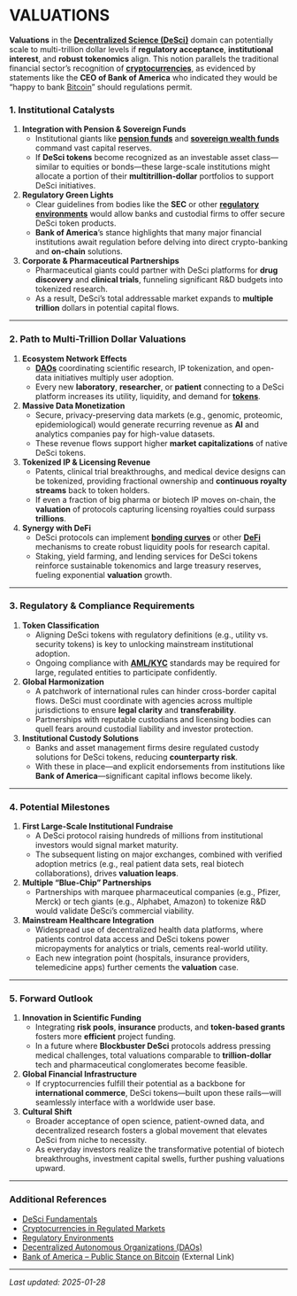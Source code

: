# VALUATIONS

**Valuations** in the [**Decentralized Science (DeSci)**](DESCI.md) domain can potentially scale to multi-trillion dollar levels if **regulatory acceptance**, **institutional interest**, and **robust tokenomics** align. This notion parallels the traditional financial sector’s recognition of [**cryptocurrencies**](../CRYPTO/CRYPTOCURRENCIES.md), as evidenced by statements like the **CEO of Bank of America** who indicated they would be “happy to bank [Bitcoin](https://en.wikipedia.org/wiki/Bitcoin)” should regulations permit.

### 1. Institutional Catalysts

1. **Integration with Pension & Sovereign Funds**
   * Institutional giants like [**pension funds**](PENSION_FUNDS.md) and [**sovereign wealth funds**](THE_MEANING_OF_BITCOIN.md) command vast capital reserves.
   * If **DeSci tokens** become recognized as an investable asset class—similar to equities or bonds—these large-scale institutions might allocate a portion of their **multitrillion-dollar** portfolios to support DeSci initiatives.
2. **Regulatory Green Lights**
   * Clear guidelines from bodies like the **SEC** or other [**regulatory environments**](REGULATORY_ENVIRONMENTS.md) would allow banks and custodial firms to offer secure DeSci token products.
   * **Bank of America**’s stance highlights that many major financial institutions await regulation before delving into direct crypto-banking and **on-chain** solutions.
3. **Corporate & Pharmaceutical Partnerships**
   * Pharmaceutical giants could partner with DeSci platforms for **drug discovery** and **clinical trials**, funneling significant R\&D budgets into tokenized research.
   * As a result, DeSci’s total addressable market expands to **multiple trillion** dollars in potential capital flows.

***

### 2. Path to Multi-Trillion Dollar Valuations

1. **Ecosystem Network Effects**
   * [**DAOs**](DAOS.md) coordinating scientific research, IP tokenization, and open-data initiatives multiply user adoption.
   * Every new **laboratory**, **researcher**, or **patient** connecting to a DeSci platform increases its utility, liquidity, and demand for [**tokens**](../CRYPTO/TOKENS.md).
2. **Massive Data Monetization**
   * Secure, privacy-preserving data markets (e.g., genomic, proteomic, epidemiological) would generate recurring revenue as **AI** and analytics companies pay for high-value datasets.
   * These revenue flows support higher **market capitalizations** of native DeSci tokens.
3. **Tokenized IP & Licensing Revenue**
   * Patents, clinical trial breakthroughs, and medical device designs can be tokenized, providing fractional ownership and **continuous royalty streams** back to token holders.
   * If even a fraction of big pharma or biotech IP moves on-chain, the **valuation** of protocols capturing licensing royalties could surpass **trillions**.
4. **Synergy with DeFi**
   * DeSci protocols can implement [**bonding curves**](VALUATIONS.md) or other [**DeFi**](../CRYPTO/DEFI.md) mechanisms to create robust liquidity pools for research capital.
   * Staking, yield farming, and lending services for DeSci tokens reinforce sustainable tokenomics and large treasury reserves, fueling exponential **valuation** growth.

***

### 3. Regulatory & Compliance Requirements

1. **Token Classification**
   * Aligning DeSci tokens with regulatory definitions (e.g., utility vs. security tokens) is key to unlocking mainstream institutional adoption.
   * Ongoing compliance with [**AML/KYC**](REGULATORY_ENVIRONMENTS.md) standards may be required for large, regulated entities to participate confidently.
2. **Global Harmonization**
   * A patchwork of international rules can hinder cross-border capital flows. DeSci must coordinate with agencies across multiple jurisdictions to ensure **legal clarity** and **transferability**.
   * Partnerships with reputable custodians and licensing bodies can quell fears around custodial liability and investor protection.
3. **Institutional Custody Solutions**
   * Banks and asset management firms desire regulated custody solutions for DeSci tokens, reducing **counterparty risk**.
   * With these in place—and explicit endorsements from institutions like **Bank of America**—significant capital inflows become likely.

***

### 4. Potential Milestones

1. **First Large-Scale Institutional Fundraise**
   * A DeSci protocol raising hundreds of millions from institutional investors would signal market maturity.
   * The subsequent listing on major exchanges, combined with verified adoption metrics (e.g., real patient data sets, real biotech collaborations), drives **valuation leaps**.
2. **Multiple “Blue-Chip” Partnerships**
   * Partnerships with marquee pharmaceutical companies (e.g., Pfizer, Merck) or tech giants (e.g., Alphabet, Amazon) to tokenize R\&D would validate DeSci’s commercial viability.
3. **Mainstream Healthcare Integration**
   * Widespread use of decentralized health data platforms, where patients control data access and DeSci tokens power micropayments for analytics or trials, cements real-world utility.
   * Each new integration point (hospitals, insurance providers, telemedicine apps) further cements the **valuation** case.

***

### 5. Forward Outlook

1. **Innovation in Scientific Funding**
   * Integrating **risk pools**, **insurance** products, and **token-based grants** fosters more **efficient** project funding.
   * In a future where **Blockbuster DeSci** protocols address pressing medical challenges, total valuations comparable to **trillion-dollar** tech and pharmaceutical conglomerates become feasible.
2. **Global Financial Infrastructure**
   * If cryptocurrencies fulfill their potential as a backbone for **international commerce**, DeSci tokens—built upon these rails—will seamlessly interface with a worldwide user base.
3. **Cultural Shift**
   * Broader acceptance of open science, patient-owned data, and decentralized research fosters a global movement that elevates DeSci from niche to necessity.
   * As everyday investors realize the transformative potential of biotech breakthroughs, investment capital swells, further pushing valuations upward.

***

### Additional References

* [DeSci Fundamentals](DESCI.md)
* [Cryptocurrencies in Regulated Markets](../CRYPTO/CRYPTOCURRENCIES.md)
* [Regulatory Environments](REGULATORY_ENVIRONMENTS.md)
* [Decentralized Autonomous Organizations (DAOs)](DAOS.md)
* [Bank of America – Public Stance on Bitcoin](https://www.cnbc.com/search/?query=bank%20of%20america%20bitcoin) (External Link)

***

_Last updated: 2025-01-28_
